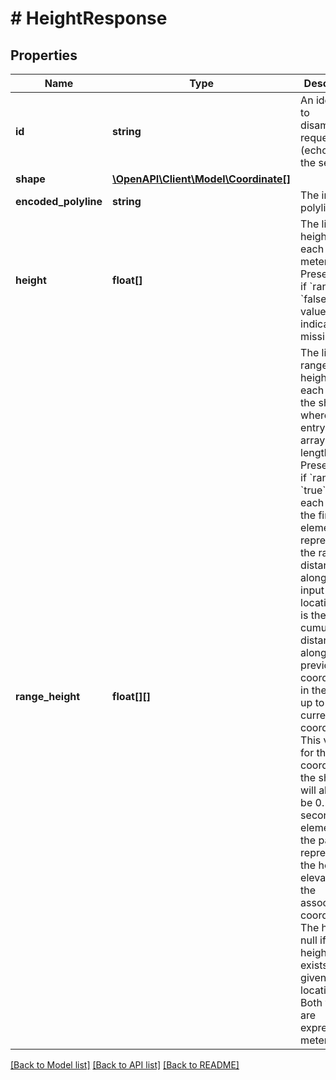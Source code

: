 # # HeightResponse

## Properties

Name | Type | Description | Notes
------------ | ------------- | ------------- | -------------
**id** | **string** | An identifier to disambiguate requests (echoed by the server). | [optional]
**shape** | [**\OpenAPI\Client\Model\Coordinate[]**](Coordinate.md) |  | [optional]
**encoded_polyline** | **string** | The input polyline. | [optional]
**height** | **float[]** | The list of heights for each point, in meters. Present only if &#x60;range&#x60; is &#x60;false&#x60;. Null values indicate missing data. | [optional]
**range_height** | **float[][]** | The list of ranges and heights for each point in the shape, where each entry is an array of length 2. Present only if &#x60;range&#x60; is &#x60;true&#x60;. In each pair, the first element represents the range or distance along the input locations. It is the cumulative distance along the previous coordinates in the shape up to the current coordinate. This value for the first coordinate in the shape will always be 0. The second element in the pair represents the height or elevation at the associated coordinate. The height is null if no height data exists for a given location. Both values are expressed in meters. | [optional]

[[Back to Model list]](../../README.md#models) [[Back to API list]](../../README.md#endpoints) [[Back to README]](../../README.md)
